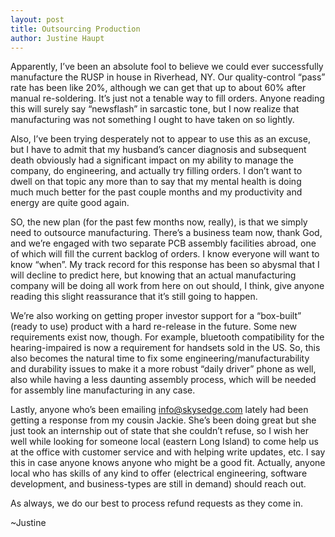 ```yaml
---
layout: post
title: Outsourcing Production
author: Justine Haupt
---
```


Apparently, I’ve been an absolute fool to believe we could ever successfully manufacture the RUSP in house in Riverhead, NY. Our quality-control “pass” rate has been like 20%, although we can get that up to about 60% after manual re-soldering. It’s just not a tenable way to fill orders. Anyone reading this will surely say “newsflash” in sarcastic tone, but I now realize that manufacturing was not something I ought to have taken on so lightly.

Also, I’ve been trying desperately not to appear to use this as an excuse, but I have to admit that my husband’s cancer diagnosis and subsequent death obviously had a significant impact on my ability to manage the company, do engineering, and actually try filling  orders. I don’t want to dwell on that topic any more than to say that my mental health is doing much much better for the past couple months and my productivity and energy are quite good again.

SO, the new plan (for the past few months now, really), is that we simply need to outsource manufacturing. There’s a business team now, thank God, and we’re engaged with two separate PCB assembly facilities abroad, one of which will fill the current backlog of orders. I know everyone will want to know “when”. My track record for this response has been so abysmal that I will decline to predict here, but knowing that an actual manufacturing company will be doing all work from here on out should, I think, give anyone reading this slight reassurance that it’s still going to happen.

We’re also working on getting proper investor support for a “box-built” (ready to use) product with a hard re-release in the future. Some new requirements exist now, though. For example, bluetooth compatibility for the hearing-impaired is now a requirement for handsets sold in the US. So, this also becomes the natural time to fix some engineering/manufacturability and durability issues to make it a more robust “daily driver” phone as well, also while having a less daunting assembly process, which will be needed for assembly line manufacturing in any case.

Lastly, anyone who’s been emailing info@skysedge.com lately had been getting a response from my cousin Jackie. She’s been doing great but she just took an internship out of state that she couldn’t refuse, so I wish her well while looking for someone local (eastern Long Island) to come help us at the office with customer service and with helping write updates, etc. I say this in case anyone knows anyone who might be a good fit. Actually, anyone local who has skills of any kind to offer (electrical engineering, software development, and business-types are still in demand) should reach out.

As always, we do our best to process refund requests as they come in.

~Justine

